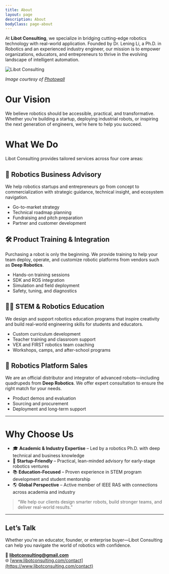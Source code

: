 ```yaml
---
title: About
layout: page
description: About
bodyClass: page-about
---
```


At **Libot Consulting**, we specialize in bridging cutting-edge robotics technology with real-world application. Founded by Dr. Lening Li, a Ph.D. in Robotics and an experienced industry engineer, our mission is to empower organizations, educators, and entrepreneurs to thrive in the evolving landscape of intelligent automation.

![Libot Consulting](https://images.photowall.com/products/49762/robots-world-map.jpg)

*Image courtesy of [Photowall](https://www.photowall.com/us/robots-world-map-poster)*


# Our Vision

We believe robotics should be accessible, practical, and transformative. Whether you’re building a startup, deploying industrial robots, or inspiring the next generation of engineers, we’re here to help you succeed.

# What We Do

Libot Consulting provides tailored services across four core areas:

## 🤖 Robotics Business Advisory

We help robotics startups and entrepreneurs go from concept to commercialization with strategic guidance, technical insight, and ecosystem navigation.

- Go-to-market strategy  
- Technical roadmap planning  
- Fundraising and pitch preparation  
- Partner and customer development  

## 🛠 Product Training & Integration

Purchasing a robot is only the beginning. We provide training to help your team deploy, operate, and customize robotic platforms from vendors such as **Deep Robotics**.

- Hands-on training sessions  
- SDK and ROS integration  
- Simulation and field deployment  
- Safety, tuning, and diagnostics  

## 🧑‍🏫 STEM & Robotics Education

We design and support robotics education programs that inspire creativity and build real-world engineering skills for students and educators.

- Custom curriculum development  
- Teacher training and classroom support  
- VEX and FIRST robotics team coaching  
- Workshops, camps, and after-school programs  

## 🤝 Robotics Platform Sales

We are an official distributor and integrator of advanced robots—including quadrupeds from **Deep Robotics**. We offer expert consultation to ensure the right match for your needs.

- Product demos and evaluation  
- Sourcing and procurement  
- Deployment and long-term support  

---

# Why Choose Us

- 🎓 **Academic & Industry Expertise** – Led by a robotics Ph.D. with deep technical and business knowledge  
- 🚀 **Startup-Friendly** – Practical, lean-minded advisory for early-stage robotics ventures  
- 📚 **Education-Focused** – Proven experience in STEM program development and student mentorship  
- 🌎 **Global Perspective** – Active member of IEEE RAS with connections across academia and industry  

> “We help our clients design smarter robots, build stronger teams, and deliver real-world results.”

---

## Let’s Talk

Whether you're an educator, founder, or enterprise buyer—Libot Consulting can help you navigate the world of robotics with confidence.

📧 **libotconsulting@gmail.com**  
🌐 [www.libotconsulting.com/contact](https://www.libotconsulting.com/contact)
